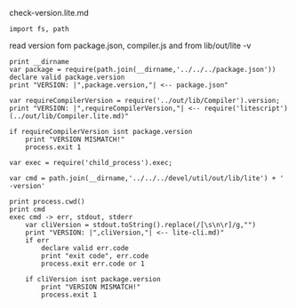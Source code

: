 check-version.lite.md

    import fs, path

read version fom package.json, compiler.js and from lib/out/lite -v 

    print __dirname
    var package = require(path.join(__dirname,'../../../package.json'))
    declare valid package.version
    print "VERSION: |",package.version,"| <-- package.json"

    var requireCompilerVersion = require('../out/lib/Compiler').version;
    print "VERSION: |",requireCompilerVersion,"| <-- require('litescript') (../out/lib/Compiler.lite.md)"

    if requireCompilerVersion isnt package.version
        print "VERSION MISMATCH!"
        process.exit 1

    var exec = require('child_process').exec;

    var cmd = path.join(__dirname,'../../../devel/util/out/lib/lite') + ' -version'

    print process.cwd()
    print cmd
    exec cmd -> err, stdout, stderr
        var cliVersion = stdout.toString().replace(/[\s\n\r]/g,"")
        print "VERSION: |",cliVersion,"| <-- lite-cli.md)"
        if err
            declare valid err.code
            print "exit code", err.code
            process.exit err.code or 1

        if cliVersion isnt package.version
            print "VERSION MISMATCH!"
            process.exit 1

